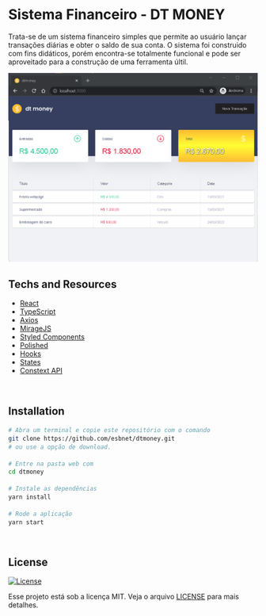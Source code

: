 # Sistema Financeiro - DT MONEY

Trata-se de um sistema financeiro simples que permite ao usuário lançar transações diárias e obter o saldo de sua conta. O sistema foi construido com fins didáticos, porém encontra-se totalmente funcional e pode ser aproveitado para a construção de uma ferramenta últil.
<br>

![](src/assets/tela_inicial.png)

## Techs and Resources

- [React](https://reactjs.org/)
- [TypeScript](https://www.typescriptlang.org/)
- [Axios](https://github.com/axios/axios)
- [MirageJS](https://miragejs.com/)
- [Styled Components](https://styled-components.com/)
- [Polished](https://polished.js.org/)
- [Hooks](https://reactjs.org/docs/hooks-reference.html)
- [States](https://reactjs.org/docs/hooks-reference.html)
- [Constext API](https://reactjs.org/docs/context.html)

<br>

## Installation

```bash
# Abra um terminal e copie este repositório com o comando
git clone https://github.com/esbnet/dtmoney.git
# ou use a opção de download.

# Entre na pasta web com 
cd dtmoney

# Instale as dependências
yarn install

# Rode a aplicação
yarn start
```

<br>


## License

<a href="https://opensource.org/licenses/MIT">
    <img alt="License" src="https://img.shields.io/badge/license-MIT-ff512f?style=flat-square">
</a>

<br>

Esse projeto está sob a licença MIT. Veja o arquivo [LICENSE](/LICENSE) para mais detalhes.
